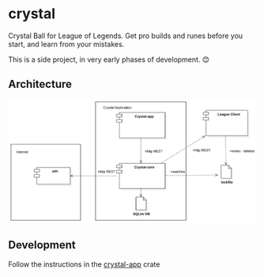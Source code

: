 # crystal

Crystal Ball for League of Legends. Get pro builds and runes before you start, and learn from your mistakes.

This is a side project, in very early phases of development. 😊

## Architecture

![Component Diagram](./architecture.svg)

## Development

Follow the instructions in the [crystal-app](./crystal-app) crate

